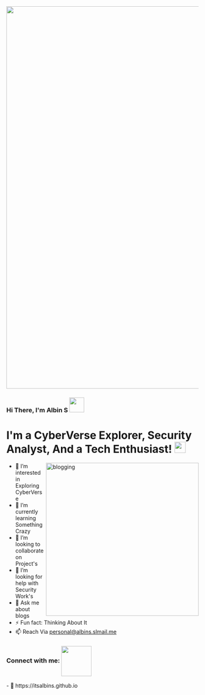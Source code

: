 <img align="center" src="https://user-images.githubusercontent.com/97731157/149611537-e7137858-3f92-412e-8292-2d6233be11bf.gif" width="1000px">


### Hi There, I'm Albin S <img src="https://github.com/TheDudeThatCode/TheDudeThatCode/blob/master/Assets/Hi.gif" width="39px"> 

# I'm a CyberVerse Explorer, Security Analyst, And a Tech Enthusiast! <img src="https://github.com/TheDudeThatCode/TheDudeThatCode/blob/master/Assets/hmm.gif" width="29px">

<img align="right" src="https://user-images.githubusercontent.com/97731157/149610660-97126214-d97c-4c08-ab7a-e10de2c3fcf3.png" alt="blogging" height="400" />

- 👀 I’m interested in Exploring CyberVerse
- 🌱 I’m currently learning Something Crazy
- 💞️ I’m looking to collaborate on Project's
- 🤔 I’m looking for help with Security Work's
- 💬 Ask me about blogs
- ⚡ Fun fact: Thinking About It
- 📫 Reach Via personal@albins.slmail.me
<h3 align="left">Connect with me: <img align="center" src="https://user-images.githubusercontent.com/97731157/149611562-ebb32809-8df4-4bf8-90b7-ec102c7cd9dd.gif" width="79px"></h3>
- 🔭 https://itsalbins.github.io




